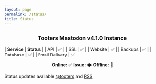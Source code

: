 ```yaml
---
layout: page
permalink: /status/
title: Status
---
```


<h2><center><small>Tooters Mastodon v4.1.0 Instance</small></center></h2>



| **Service**        | **Status** |
| API      | ✅ |
| SSL      | ✅ |
| Website      | ✅ |
| Backups      | ✅ |
| Database      | ✅ |
| Email Delivery      | ✅ 

<center> <b>Online:</b> ✅ <b>Issue:</b> 🌩️ <b>Offline:</b> 🚨 </center>

Status updates available [@tooters](https://tooters.org/@tooters) and [RSS](https://tooters.org/@tooters.rss)

<br>
<br>
